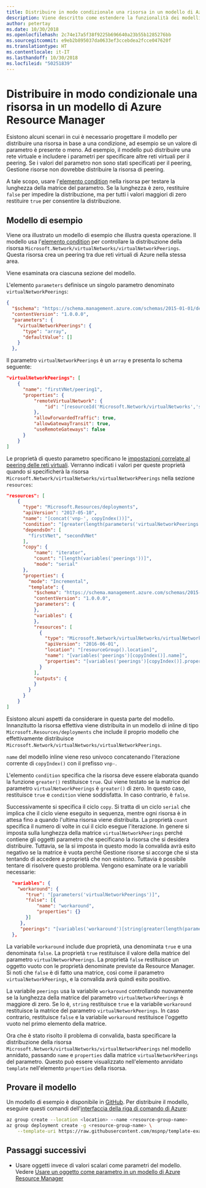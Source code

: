 ```yaml
---
title: Distribuire in modo condizionale una risorsa in un modello di Azure Resource Manager
description: Viene descritto come estendere la funzionalità dei modelli di Azure Resource Manager per distribuire in modo condizionale una risorsa in base al valore di un parametro
author: petertay
ms.date: 10/30/2018
ms.openlocfilehash: 2c74e17a5f38f9225b696640a23b55b1285276bb
ms.sourcegitcommit: e9eb2b895037da0633ef3ccebdea2fcce047620f
ms.translationtype: HT
ms.contentlocale: it-IT
ms.lasthandoff: 10/30/2018
ms.locfileid: "50251839"
---
```

# <a name="conditionally-deploy-a-resource-in-an-azure-resource-manager-template"></a>Distribuire in modo condizionale una risorsa in un modello di Azure Resource Manager

Esistono alcuni scenari in cui è necessario progettare il modello per distribuire una risorsa in base a una condizione, ad esempio se un valore di parametro è presente o meno. Ad esempio, il modello può distribuire una rete virtuale e includere i parametri per specificare altre reti virtuali per il peering. Se i valori del parametro non sono stati specificati per il peering, Gestione risorse non dovrebbe distribuire la risorsa di peering.

A tale scopo, usare l'[elemento condition][azure-resource-manager-condition] nella risorsa per testare la lunghezza della matrice del parametro. Se la lunghezza è zero, restituire `false` per impedire la distribuzione, ma per tutti i valori maggiori di zero restituire `true` per consentire la distribuzione.

## <a name="example-template"></a>Modello di esempio

Viene ora illustrato un modello di esempio che illustra questa operazione. Il modello usa l'[elemento condition][azure-resource-manager-condition] per controllare la distribuzione della risorsa `Microsoft.Network/virtualNetworks/virtualNetworkPeerings`. Questa risorsa crea un peering tra due reti virtuali di Azure nella stessa area.

Viene esaminata ora ciascuna sezione del modello.

L'elemento `parameters` definisce un singolo parametro denominato `virtualNetworkPeerings`: 

```json
{
  "$schema": "https://schema.management.azure.com/schemas/2015-01-01/deploymentTemplate.json#",
  "contentVersion": "1.0.0.0",
  "parameters": {
    "virtualNetworkPeerings": {
      "type": "array",
      "defaultValue": []
    }
  },
```
Il parametro `virtualNetworkPeerings` è un `array` e presenta lo schema seguente:

```json
"virtualNetworkPeerings": [
    {
      "name": "firstVNet/peering1",
      "properties": {
          "remoteVirtualNetwork": {
              "id": "[resourceId('Microsoft.Network/virtualNetworks','secondVNet')]"
          },
          "allowForwardedTraffic": true,
          "allowGatewayTransit": true,
          "useRemoteGateways": false
      }
    }
]
```

Le proprietà di questo parametro specificano le [impostazioni correlate al peering delle reti virtuali][vnet-peering-resource-schema]. Verranno indicati i valori per queste proprietà quando si specificherà la risorsa `Microsoft.Network/virtualNetworks/virtualNetworkPeerings` nella sezione `resources`:

```json
"resources": [
    {
      "type": "Microsoft.Resources/deployments",
      "apiVersion": "2017-05-10",
      "name": "[concat('vnp-', copyIndex())]",
      "condition": "[greater(length(parameters('virtualNetworkPeerings')), 0)]",
      "dependsOn": [
        "firstVNet", "secondVNet"
      ],
      "copy": {
          "name": "iterator",
          "count": "[length(variables('peerings'))]",
          "mode": "serial"
      },
      "properties": {
        "mode": "Incremental",
        "template": {
          "$schema": "https://schema.management.azure.com/schemas/2015-01-01/deploymentTemplate.json#",
          "contentVersion": "1.0.0.0",
          "parameters": {
          },
          "variables": {
          },
          "resources": [
            {
              "type": "Microsoft.Network/virtualNetworks/virtualNetworkPeerings",
              "apiVersion": "2016-06-01",
              "location": "[resourceGroup().location]",
              "name": "[variables('peerings')[copyIndex()].name]",
              "properties": "[variables('peerings')[copyIndex()].properties]"
            }
          ],
          "outputs": {
          }
        }
      }
    }
]
```
Esistono alcuni aspetti da considerare in questa parte del modello. Innanzitutto la risorsa effettiva viene distribuita in un modello di inline di tipo `Microsoft.Resources/deployments` che include il proprio modello che effettivamente distribuisce `Microsoft.Network/virtualNetworks/virtualNetworkPeerings`.

`name` del modello inline viene reso univoco concatenando l'iterazione corrente di `copyIndex()` con il prefisso `vnp-`. 

L'elemento `condition` specifica che la risorsa deve essere elaborata quando la funzione `greater()` restituisce `true`. Qui viene testato se la matrice del parametro `virtualNetworkPeerings` è `greater()` di zero. In questo caso, restituisce `true` e `condition` viene soddisfatta. In caso contrario, è `false`.

Successivamente si specifica il ciclo `copy`. Si tratta di un ciclo `serial` che implica che il ciclo viene eseguito in sequenza, mentre ogni risorsa è in attesa fino a quando l'ultima risorsa viene distribuita. La proprietà `count` specifica il numero di volte in cui il ciclo esegue l'iterazione. In genere si imposta sulla lunghezza della matrice `virtualNetworkPeerings` perché contiene gli oggetti parametro che specificano la risorsa che si desidera distribuire. Tuttavia, se la si imposta in questo modo la convalida avrà esito negativo se la matrice è vuota perché Gestione risorse si accorge che si sta tentando di accedere a proprietà che non esistono. Tuttavia è possibile tentare di risolvere questo problema. Vengono esaminate ora le variabili necessarie:

```json
  "variables": {
    "workaround": {
       "true": "[parameters('virtualNetworkPeerings')]",
       "false": [{
           "name": "workaround",
           "properties": {}
       }]
     },
     "peerings": "[variables('workaround')[string(greater(length(parameters('virtualNetworkPeerings')), 0))]]"
  },
```

La variabile `workaround` include due proprietà, una denominata `true` e una denominata `false`. La proprietà `true` restituisce il valore della matrice del parametro `virtualNetworkPeerings`. La proprietà `false` restituisce un oggetto vuoto con le proprietà denominate previste da Resource Manager. Si noti che `false` è di fatto una matrice, così come il parametro `virtualNetworkPeerings`, e la convalida avrà quindi esito positivo. 

La variabile `peerings` usa la variabile `workaround` controllando nuovamente se la lunghezza della matrice del parametro `virtualNetworkPeerings` è maggiore di zero. Se lo è, `string` restituisce `true` e la variabile `workaround` restituisce la matrice del parametro `virtualNetworkPeerings`. In caso contrario, restituisce `false` e la variabile `workaround` restituisce l'oggetto vuoto nel primo elemento della matrice.

Ora che è stato risolto il problema di convalida, basta specificare la distribuzione della risorsa `Microsoft.Network/virtualNetworks/virtualNetworkPeerings` nel modello annidato, passando `name` e `properties` dalla matrice `virtualNetworkPeerings` del parametro. Questo può essere visualizzato nell'elemento annidato `template` nell'elemento `properties` della risorsa.

## <a name="try-the-template"></a>Provare il modello

Un modello di esempio è disponibile in [GitHub][github]. Per distribuire il modello, eseguire questi comandi dell'[interfaccia della riga di comando di Azure][cli]:

```bash
az group create --location <location> --name <resource-group-name>
az group deployment create -g <resource-group-name> \
    --template-uri https://raw.githubusercontent.com/mspnp/template-examples/master/example2-conditional/deploy.json
```

## <a name="next-steps"></a>Passaggi successivi

* Usare oggetti invece di valori scalari come parametri del modello. Vedere [Usare un oggetto come parametro in un modello di Azure Resource Manager](./objects-as-parameters.md)

<!-- links -->
[azure-resource-manager-condition]: /azure/azure-resource-manager/resource-group-authoring-templates#resources
[azure-resource-manager-variable]: /azure/azure-resource-manager/resource-group-authoring-templates#variables
[vnet-peering-resource-schema]: /azure/templates/microsoft.network/virtualnetworks/virtualnetworkpeerings
[cli]: /cli/azure/?view=azure-cli-latest
[github]: https://github.com/mspnp/template-examples